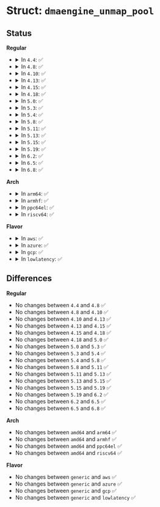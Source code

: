 # Struct: <code>dmaengine_unmap_pool</code>

## Status
<b>Regular</b>
<ul>
<li>
<details>
<summary>In <code>4.4</code>: ✅</summary>

```c
struct dmaengine_unmap_pool {
    struct kmem_cache *cache;
    const char *name;
    mempool_t *pool;
    size_t size;
};
```
</details>
</li>
<li>
<details>
<summary>In <code>4.8</code>: ✅</summary>

```c
struct dmaengine_unmap_pool {
    struct kmem_cache *cache;
    const char *name;
    mempool_t *pool;
    size_t size;
};
```
</details>
</li>
<li>
<details>
<summary>In <code>4.10</code>: ✅</summary>

```c
struct dmaengine_unmap_pool {
    struct kmem_cache *cache;
    const char *name;
    mempool_t *pool;
    size_t size;
};
```
</details>
</li>
<li>
<details>
<summary>In <code>4.13</code>: ✅</summary>

```c
struct dmaengine_unmap_pool {
    struct kmem_cache *cache;
    const char *name;
    mempool_t *pool;
    size_t size;
};
```
</details>
</li>
<li>
<details>
<summary>In <code>4.15</code>: ✅</summary>

```c
struct dmaengine_unmap_pool {
    struct kmem_cache *cache;
    const char *name;
    mempool_t *pool;
    size_t size;
};
```
</details>
</li>
<li>
<details>
<summary>In <code>4.18</code>: ✅</summary>

```c
struct dmaengine_unmap_pool {
    struct kmem_cache *cache;
    const char *name;
    mempool_t *pool;
    size_t size;
};
```
</details>
</li>
<li>
<details>
<summary>In <code>5.0</code>: ✅</summary>

```c
struct dmaengine_unmap_pool {
    struct kmem_cache *cache;
    const char *name;
    mempool_t *pool;
    size_t size;
};
```
</details>
</li>
<li>
<details>
<summary>In <code>5.3</code>: ✅</summary>

```c
struct dmaengine_unmap_pool {
    struct kmem_cache *cache;
    const char *name;
    mempool_t *pool;
    size_t size;
};
```
</details>
</li>
<li>
<details>
<summary>In <code>5.4</code>: ✅</summary>

```c
struct dmaengine_unmap_pool {
    struct kmem_cache *cache;
    const char *name;
    mempool_t *pool;
    size_t size;
};
```
</details>
</li>
<li>
<details>
<summary>In <code>5.8</code>: ✅</summary>

```c
struct dmaengine_unmap_pool {
    struct kmem_cache *cache;
    const char *name;
    mempool_t *pool;
    size_t size;
};
```
</details>
</li>
<li>
<details>
<summary>In <code>5.11</code>: ✅</summary>

```c
struct dmaengine_unmap_pool {
    struct kmem_cache *cache;
    const char *name;
    mempool_t *pool;
    size_t size;
};
```
</details>
</li>
<li>
<details>
<summary>In <code>5.13</code>: ✅</summary>

```c
struct dmaengine_unmap_pool {
    struct kmem_cache *cache;
    const char *name;
    mempool_t *pool;
    size_t size;
};
```
</details>
</li>
<li>
<details>
<summary>In <code>5.15</code>: ✅</summary>

```c
struct dmaengine_unmap_pool {
    struct kmem_cache *cache;
    const char *name;
    mempool_t *pool;
    size_t size;
};
```
</details>
</li>
<li>
<details>
<summary>In <code>5.19</code>: ✅</summary>

```c
struct dmaengine_unmap_pool {
    struct kmem_cache *cache;
    const char *name;
    mempool_t *pool;
    size_t size;
};
```
</details>
</li>
<li>
<details>
<summary>In <code>6.2</code>: ✅</summary>

```c
struct dmaengine_unmap_pool {
    struct kmem_cache *cache;
    const char *name;
    mempool_t *pool;
    size_t size;
};
```
</details>
</li>
<li>
<details>
<summary>In <code>6.5</code>: ✅</summary>

```c
struct dmaengine_unmap_pool {
    struct kmem_cache *cache;
    const char *name;
    mempool_t *pool;
    size_t size;
};
```
</details>
</li>
<li>
<details>
<summary>In <code>6.8</code>: ✅</summary>

```c
struct dmaengine_unmap_pool {
    struct kmem_cache *cache;
    const char *name;
    mempool_t *pool;
    size_t size;
};
```
</details>
</li>
</ul>
<b>Arch</b>
<ul>
<li>
<details>
<summary>In <code>arm64</code>: ✅</summary>

```c
struct dmaengine_unmap_pool {
    struct kmem_cache *cache;
    const char *name;
    mempool_t *pool;
    size_t size;
};
```
</details>
</li>
<li>
<details>
<summary>In <code>armhf</code>: ✅</summary>

```c
struct dmaengine_unmap_pool {
    struct kmem_cache *cache;
    const char *name;
    mempool_t *pool;
    size_t size;
};
```
</details>
</li>
<li>
<details>
<summary>In <code>ppc64el</code>: ✅</summary>

```c
struct dmaengine_unmap_pool {
    struct kmem_cache *cache;
    const char *name;
    mempool_t *pool;
    size_t size;
};
```
</details>
</li>
<li>
<details>
<summary>In <code>riscv64</code>: ✅</summary>

```c
struct dmaengine_unmap_pool {
    struct kmem_cache *cache;
    const char *name;
    mempool_t *pool;
    size_t size;
};
```
</details>
</li>
</ul>
<b>Flavor</b>
<ul>
<li>
<details>
<summary>In <code>aws</code>: ✅</summary>

```c
struct dmaengine_unmap_pool {
    struct kmem_cache *cache;
    const char *name;
    mempool_t *pool;
    size_t size;
};
```
</details>
</li>
<li>
<details>
<summary>In <code>azure</code>: ✅</summary>

```c
struct dmaengine_unmap_pool {
    struct kmem_cache *cache;
    const char *name;
    mempool_t *pool;
    size_t size;
};
```
</details>
</li>
<li>
<details>
<summary>In <code>gcp</code>: ✅</summary>

```c
struct dmaengine_unmap_pool {
    struct kmem_cache *cache;
    const char *name;
    mempool_t *pool;
    size_t size;
};
```
</details>
</li>
<li>
<details>
<summary>In <code>lowlatency</code>: ✅</summary>

```c
struct dmaengine_unmap_pool {
    struct kmem_cache *cache;
    const char *name;
    mempool_t *pool;
    size_t size;
};
```
</details>
</li>
</ul>

## Differences
<b>Regular</b>
<ul>
<li>
No changes between <code>4.4</code> and <code>4.8</code> ✅
</li>
<li>
No changes between <code>4.8</code> and <code>4.10</code> ✅
</li>
<li>
No changes between <code>4.10</code> and <code>4.13</code> ✅
</li>
<li>
No changes between <code>4.13</code> and <code>4.15</code> ✅
</li>
<li>
No changes between <code>4.15</code> and <code>4.18</code> ✅
</li>
<li>
No changes between <code>4.18</code> and <code>5.0</code> ✅
</li>
<li>
No changes between <code>5.0</code> and <code>5.3</code> ✅
</li>
<li>
No changes between <code>5.3</code> and <code>5.4</code> ✅
</li>
<li>
No changes between <code>5.4</code> and <code>5.8</code> ✅
</li>
<li>
No changes between <code>5.8</code> and <code>5.11</code> ✅
</li>
<li>
No changes between <code>5.11</code> and <code>5.13</code> ✅
</li>
<li>
No changes between <code>5.13</code> and <code>5.15</code> ✅
</li>
<li>
No changes between <code>5.15</code> and <code>5.19</code> ✅
</li>
<li>
No changes between <code>5.19</code> and <code>6.2</code> ✅
</li>
<li>
No changes between <code>6.2</code> and <code>6.5</code> ✅
</li>
<li>
No changes between <code>6.5</code> and <code>6.8</code> ✅
</li>
</ul>
<b>Arch</b>
<ul>
<li>
No changes between <code>amd64</code> and <code>arm64</code> ✅
</li>
<li>
No changes between <code>amd64</code> and <code>armhf</code> ✅
</li>
<li>
No changes between <code>amd64</code> and <code>ppc64el</code> ✅
</li>
<li>
No changes between <code>amd64</code> and <code>riscv64</code> ✅
</li>
</ul>
<b>Flavor</b>
<ul>
<li>
No changes between <code>generic</code> and <code>aws</code> ✅
</li>
<li>
No changes between <code>generic</code> and <code>azure</code> ✅
</li>
<li>
No changes between <code>generic</code> and <code>gcp</code> ✅
</li>
<li>
No changes between <code>generic</code> and <code>lowlatency</code> ✅
</li>
</ul>
